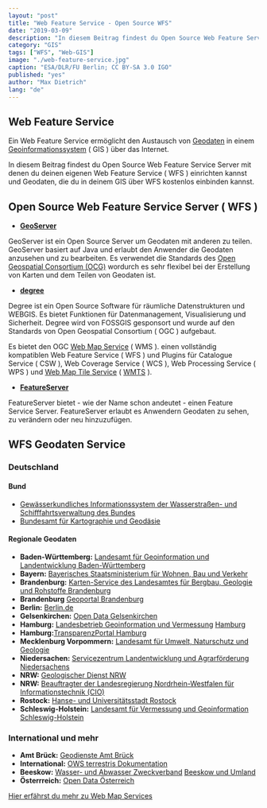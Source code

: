 ```yaml
---
layout: "post"
title: "Web Feature Service - Open Source WFS"
date: "2019-03-09"
description: "In diesem Beitrag findest du Open Source Web Feature Service Server mit denen du deinen eigenen Web Feature Service ( WFS ) einrichten kannst und Geodaten, die du in deinem GIS über WFS kostenlos einbinden kannst."
category: "GIS"
tags: ["WFS", "Web-GIS"]
image: "./web-feature-service.jpg"
caption: "ESA/DLR/FU Berlin; CC BY-SA 3.0 IGO"
published: "yes"
author: "Max Dietrich"
lang: "de"
---
```


## [](#web-feature-service)Web Feature Service

Ein Web Feature Service ermöglicht den Austausch von [Geodaten](/gis/was-sind-geodaten "Was sind Geodaten?") in einem [Geoinformationssystem](/gis/was-ist-gis "Was ist GIS?") ( GIS ) über das Internet.

In diesem Beitrag findest du Open Source Web Feature Service Server mit denen du deinen eigenen Web Feature Service ( WFS ) einrichten kannst und Geodaten, die du in deinem GIS über WFS kostenlos einbinden kannst.

## [](#open-source-web-feature-service-server--wfs-)Open Source Web Feature Service Server ( WFS )

*   [**GeoServer**](http://geoserver.org/ "GeoServer")

GeoServer ist ein Open Source Server um Geodaten mit anderen zu teilen. GeoServer basiert auf Java und erlaubt den Anwender die Geodaten anzusehen und zu bearbeiten. Es verwendet die Standards des [Open Geospatial Consortium (OCG)](http://www.opengeospatial.org/ "Open Geospatial Consortium (OCG)") wordurch es sehr flexibel bei der Erstellung von Karten und dem Teilen von Geodaten ist.

*   [**degree**](https://www.deegree.org/ "degree")

Degree ist ein Open Source Software für räumliche Datenstrukturen und WEBGIS. Es bietet Funktionen für Datenmanagement, Visualisierung und Sicherheit. Degree wird von FOSSGIS gesponsort und wurde auf den Standards von Open Geospatial Consortium ( OGC ) aufgebaut.

Es bietet den OGC [Web Map Service](/wms-web-map-service-und-wmts "Web Map Service") ( WMS ). einen vollständig kompatiblen Web Feature Service ( WFS ) und Plugins für Catalogue Service ( CSW ), Web Coverage Service ( WCS ), Web Processing Service ( WPS ) und [Web Map Tile Service](/wms-web-map-service-und-wmts "Web Map Tile Service") ( [WMTS](/wms-web-map-service-und-wmts "WMTS") ).

*   [**FeatureServer**](http://featureserver.org/ "FeatureServer")

FeatureServer bietet - wie der Name schon andeutet - einen Feature Service Server. FeatureServer erlaubt es Anwendern Geodaten zu sehen, zu verändern oder neu hinzuzufügen.

## [](#wfs-geodaten-service)WFS Geodaten Service

### [](#deutschland)**Deutschland**

#### [](#bund)**Bund**

*   [Gewässerkundliches Informationssystem der Wasserstraßen- und Schifffahrtsverwaltung des Bundes](https://www.pegelonline.wsv.de/webservice/wfsAktuell "Gewässerkundliches Informationssystem der Wasserstraßen- und Schifffahrtsverwaltung des Bundes")
*   [Bundesamt für Kartographie und Geodäsie](http://www.geodatenzentrum.de/geodaten/gdz_rahmen.gdz_div?gdz_spr=deu&gdz_akt_zeile=2&gdz_anz_zeile=5&gdz_unt_zeile=0&gdz_user_id=0 "Bundesamt für Kartographie und Geodäsie")

#### [](#regionale-geodaten)**Regionale Geodaten**

*   **Baden-Württemberg:** [Landesamt für Geoinformation und Landentwicklung Baden-Württemberg](https://www.lgl-bw.de/lgl-internet/opencms/de/07_Produkte_und_Dienstleistungen/Open_Data_Initiative/)
*   **Bayern:** [Bayerisches Staatsministerium für Wohnen, Bau und Verkehr](https://www.baysis.bayern.de/web/content/geodaten/wfs.aspx)
*   **Brandenburg:** [Karten-Service des Landesamtes für Bergbau, Geologie und Rohstoffe Brandenburg](http://www.geo.brandenburg.de/ows)
*   **Brandenburg** [Geoportal Brandenburg](https://geoportal.brandenburg.de/efre/ergebnisse/infrastrukturknoten-und-webbasierte-dienste/)
*   **Berlin:** [Berlin.de](https://daten.berlin.de/datensaetze)
*   **Gelsenkirchen:** [Open Data Gelsenkirchen](https://opendata.gelsenkirchen.de/dataset/infrastrukturdatenbank-der-stadt-gelsenkirchen-wms-wfs)
*   **Hamburg:** [Landesbetrieb Geoinformation und Vermessung](https://metaver.de/trefferanzeige?cmd=doShowDocument&docuuid=CF20A153-8206-41D6-A46B-6F40FB0405E8&plugid=/ingrid-group:dsc-MV) [Hamburg](https://metaver.de/trefferanzeige?cmd=doShowDocument&docuuid=CF20A153-8206-41D6-A46B-6F40FB0405E8&plugid=/ingrid-group:dsc-MV)
*   **Hamburg:**[TransparenzPortal Hamburg](http://suche.transparenz.hamburg.de/?groups=geografie-geologie-und-geodaten&sort=title_sort+asc&res_format=wfs)
*   **Mecklenburg Vorpommern:** [Landesamt für Umwelt, Naturschutz und Geologie](https://www.lung.mv-regierung.de/insite/cms/umwelt/umweltinformation/gis/kartenportal/kartendienste.htm)
*   **Niedersachen:** [Servicezentrum Landentwicklung und Agrarförderung Niedersachens](https://www.sla.niedersachsen.de/landentwicklung/anwendungen/leaportal/landentwicklung-und-agrarfoerderung---auskunftsdienste-86779.html)
*   **NRW:** [Geologischer Dienst NRW](https://www.gd.nrw.de/pr_od.htm)
*   **NRW:** [Beauftragter der Landesregierung Nordrhein-Westfalen für Informationstechnik (CIO)](https://open.nrw/suche)
*   **Rostock:** [Hanse- und Universitätsstadt Rostock](https://www.opendata-hro.de/dataset?res_format=WFS)
*   **Schleswig-Holstein:** [Landesamt für Vermessung und Geoinformation Schleswig-Holstein](http://www.sh-mis.schleswig-holstein.de/catalog/Query/ShowCSWInfo.do?fileIdentifier=5a04820d-1d3c-4bbe-af9d-1a410f217dc8)

### [](#international-und-mehr)**International und mehr**

*   **Amt Brück:** [Geodienste Amt Brück](http://www.amt-brueck.de/seite/182941/geodienste.html)
*   **International:** [OWS terrestris Dokumentation](https://ows.terrestris.de/dienste.html#openstreetmap-wms)
*   **Beeskow:** [Wasser- und Abwasser Zweckverband](https://www.beeskow-wasser.de/geoportal-und-wmswfs-dienste.html) [Beeskow und Umland](https://www.beeskow-wasser.de/geoportal-und-wmswfs-dienste.html)
*   **Österrreich:** [Open Data Österreich](https://www.data.gv.at/suche/)

[Hier erfährst du mehr zu Web Map Services](wms-web-map-service-und-wmts)